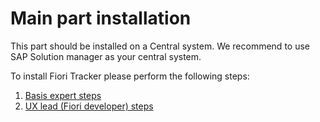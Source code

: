 # Main part installation

This part should be installed on a Central system. We recommend to use SAP Solution manager as your central system.

To install Fiori Tracker please perform the following steps:

1. [Basis expert steps](installation/basis-steps.md)
2. [UX lead (Fiori developer) steps](installation/fioridev-steps.md)
